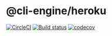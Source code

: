 # @cli-engine/heroku

[![CircleCI](https://circleci.com/gh/heroku/cli-engine-heroku.svg?style=svg)](https://circleci.com/gh/heroku/cli-engine-heroku)
[![Build status](https://ci.appveyor.com/api/projects/status/2o5qa4nbjryx8du5/branch/master?svg=true)](https://ci.appveyor.com/project/Heroku/cli-engine-heroku/branch/master)
[![codecov](https://codecov.io/gh/heroku/cli-engine-heroku/branch/master/graph/badge.svg)](https://codecov.io/gh/heroku/cli-engine-heroku)
